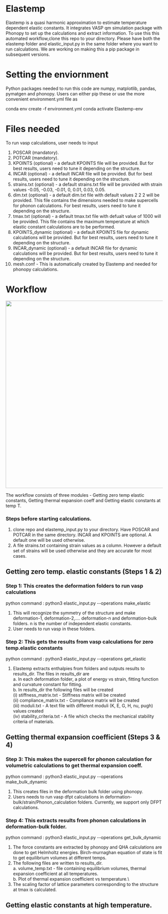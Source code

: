 # Elastemp

Elastemp is a quasi harmonic approximation to estimate temperature dependent elastic constants. It integrates VASP qm simulation package with Phonopy to set up the calculations and extract information. To use this this automated workflow,clone this repo to your directory. Please have both the elastemp folder and elastic_input.py in the same folder where you want to run calculations. We are working on making this a pip package in subsequent versions. 

# Setting the enviornment
Python packages needed to run this code are numpy, matplotlib, pandas, pymatgen and phonopy. Users can either pip these or use the more convenient environment.yml file as

conda env create -f environment.yml
conda activate Elastemp-env

# Files needed 

To run vasp calculations, user needs to input
1. POSCAR (mandatory). 
2. POTCAR (mandatory).
3. KPOINTS (optional) - a default KPOINTS file will be provided. But for best results, users need to tune it depending on the structure.
4. INCAR   (optional) - a default INCAR file will be provided. But for best results, users need to tune it depending on the structure.
5. strains.txt (optional) - a default strains.txt file will be provided with strain values -0.05, -0.03, -0.01, 0, 0.01, 0.03, 0.05. 
6. dim.txt (optional) - a default dim.txt file with default values 2 2 2 will be provided. This file contains the dimensions needed to make supercells                           for phonon calculations. For best results, users need to tune it depending on the structure.
7. tmax.txt (optional) - a default tmax.txt file with defualt value of 1000 will be provided. This file contains the maximum temperature at which elastic                           constant calculations are to be performed.
8. KPOINTS_dynamic (optional) - a default KPOINTS file for dynamic calculations will be provided. But for best results, users need to tune it depending                                   on the structure. 
9. INCAR_dynamic (optional) - a default INCAR file for dynamic calculations will be provided. But for best results, users need to tune it depending                                   on the structure. 
10. mesh.conf           - This is automatically created by Elastemp and needed for phonopy calculations.

# Workflow

<p align="center">
<img src="https://user-images.githubusercontent.com/120595580/207714085-196181cf-5f77-46b5-9c53-b64c73da9e68.png" width="600" height="600">
</p>

The workflow consists of three modules -  Getting zero temp elastic constants, Getting thermal expansion coeff and Getting elastic constants at temp T. 

### Steps before starting calculations.
1. clone repo and elastemp_input.py to your directory. Have POSCAR and POTCAR in the same directory. INCAR and KPOINTS are optional. A default one will     be used otherwise.
2. A file strains.txt containing strain values as a column. However a default set of strains will be used otherwise and they are accurate for most cases.

## Getting zero temp. elastic constants (Steps 1 & 2)

### Step 1: This creates the deformation folders to run vasp calculations

python command : python3 elastic_input.py --operations make_elastic

1. This will recognize the symmetry of the structure and make deformation-1, deformation-2,.... deformation-n and deformation-bulk folders. n is the      number of independent elastic constants.
2. User needs to run vasp in these folders.

### Step 2: This gets the results from vasp calculations for zero temp.elastic constants

python command : python3 elastic_input.py --operations get_elastic

1. Elastemp extracts enthalpies from folders and outputs results to results_dir. The files in results_dir are<br/>
   a. In each deformation folder, a plot of energy vs strain, fitting function and curvature constant for fitting.\
   b. In results_dir the following files will be created\
      (i)   stiffness_matrix.txt - Stiffness matrix will be created\
      (ii)  compliance_matrix.txt - Compliance matrix will be created\
      (iii) moduli.txt            - A text file with different moduli (K, E, G, H, nu, pugh) values created\
      (iv)  stability_criteria.txt - A file which checks the mechanical stability criteria of materials. 
      
 ## Getting thermal expansion coefficient (Steps 3 & 4)
 
 ### Step 3: This makes the supercell for phonon calculation for volumetric calculations to get thermal expansion coeff.
 
 python command : python3 elastic_input.py --operations make_bulk_dynamic
 
 1. This creates files in the deformation bulk folder using phonopy. 
 2. Users needs to run vasp dfpt calculations in deformation-bulk/strain/Phonon_calculation folders. Currently, we support only DFPT calculations. 
 
 ### Step 4: This extracts results from phonon calculations in deformation-bulk folder. 
 
 python command : python3 elastic_input.py --operations get_bulk_dynamic
 
 1. The force constants are extracted by phonopy and QHA calculations are done to get Helmholtz energies. Birch-murnaghan equation of state is fit to get equilibrium volumes at different temps.
 2. The following files are written to results_dir.<br/>
    a. volume_temp.txt - file containing equilibrium volumes, thermal expansion coefficient at all temperatures.\
    b. Plot of thermal expansion coefficient vs temperature.\
 3. The scaling factor of lattice parameters corresponding to the structure at tmax is calculated. 
 
 ## Getting elastic constants at high temperature. 
 
